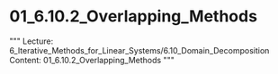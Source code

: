 # 01_6.10.2_Overlapping_Methods

"""
Lecture: 6_Iterative_Methods_for_Linear_Systems/6.10_Domain_Decomposition
Content: 01_6.10.2_Overlapping_Methods
"""

